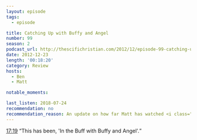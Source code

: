```yaml
---
layout: episode
tags:
  - episode

title: Catching Up with Buffy and Angel
number: 99
season: 2
podcast_url: http://thescifichristian.com/2012/12/episode-99-catching-up-with-buffy-and-angel/
date: 2012-12-23
length: '00:18:20'
category: Review
hosts:
  - Ben
  - Matt

notable_moments:

last_listen: 2018-07-24
recommendation: no
recommendation_reason: An update on how far Matt has watched <i class="work-title">Buffy</i> and <i class="work-title">Angel</i>. Skip unless you're really into those shows.
---
```


<div class="quote">
  <a class="timestamp tag is-medium is-rounded is-primary" href="#t=00:17:19">17:19</a>
  <q class="ben">This has been, 'In the Buff with Buffy and Angel'.</q>
</div>
